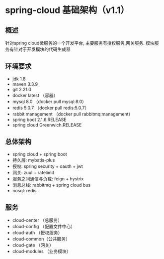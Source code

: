 # spring-cloud 基础架构（v1.1）

## 概述
针对spring cloud微服务的一个开发平台, 主要服务有授权服务,网关服务. 模块服务有针对于开发模块的代码生成器

## 环境要求
- jdk 1.8
- maven 3.3.9
- git 2.21.0
- docker latest （容器）
- mysql 8.0 （docker pull mysql:8.0）
- redis 5.0.7 （docker pull redis:5.0.7）
- rabbit management （docker pull rabbitmq:management）
- spring boot 2.1.6.RELEASE
- spring cloud Greenwich.RELEASE

## 总体架构
- spring cloud + spring boot
- 持久层: mybatis-plus
- 授权: spring security + oauth + jwt
- 网关: zuul + ratelimit 
- 服务之间通信与负载: feign + hystrix
- 消息总线: rabbitmq + spring cloud bus
- nosql: redis

## 服务
- cloud-center （总服务）
- cloud-config （配置文件中心）
- cloud-auth （授权服务）
- cloud-common（公共服务）
- cloud-gate （网关）
- cloud-modules （业务模块）
